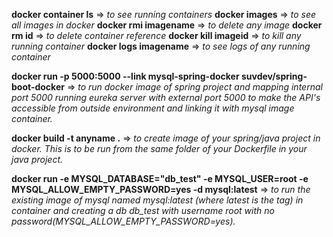 **docker container ls** =>  _to see running containers_
**docker images** => _to see all images in docker_
**docker rmi imagename** => _to delete any image_
**docker rm id** => _to delete container reference_
**docker kill imageid** => _to kill any running container_
**docker logs imagename** => _to see logs of any running container_

**docker run -p 5000:5000 --link mysql-spring-docker suvdev/spring-boot-docker** => _to run docker image of spring project and mapping
internal port 5000 running eureka server with external port 5000 to make the API's accessible from outside environment and linking it
with mysql image container._

**docker build -t anyname .** => _to create image of your spring/java project in docker. This is to be run from the same folder of your
Dockerfile in your java project._

**docker run -e MYSQL_DATABASE="db_test" -e MYSQL_USER=root -e MYSQL_ALLOW_EMPTY_PASSWORD=yes -d mysql:latest** => _to run the existing image of
mysql named mysql:latest (where latest is the tag) in container and creating a db db_test with username root with no password(MYSQL_ALLOW_EMPTY_PASSWORD=yes)._
